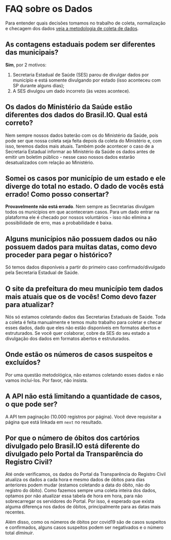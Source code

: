 # FAQ sobre os Dados

Para entender quais decisões tomamos no trabalho de coleta, normalização e
checagem dos dados [veja a metodologia de coleta de
dados](https://drive.google.com/open?id=1escumcbjS8inzAKvuXOQocMcQ8ZCqbyHU5X5hFrPpn4).


## As contagens estaduais podem ser diferentes das municipais?

**Sim**, por 2 motivos:

1. Secretaria Estadual de Saúde (SES) parou de divulgar dados por município e
   está somente divulgando por estado (isso aconteceu com SP durante alguns
   dias);
2. A SES divulgou um dado incorreto (às vezes acontece).


## Os dados do Ministério da Saúde estão diferentes dos dados do Brasil.IO. Qual está correto?

Nem sempre nossos dados baterão com os do Ministério da Saúde, pois pode ser
que nossa coleta seja feita depois da coleta do Ministério e, com isso, teremos
dados mais atuais. Também pode acontecer o caso de a Secretaria Estadual
informar ao Ministério da Saúde os dados antes de emitir um boletim público -
nesse caso nossos dados estarão desatualizados com relação ao Ministério.


## Somei os casos por município de um estado e ele diverge do total no estado. O dado de vocês está errado! Como posso consertar?

**Provavelmente não está errado**. Nem sempre as Secretarias divulgam todos os
municípios em que aconteceram casos. Para um dado entrar na plataforma ele é
checado por nossos voluntários - isso não elimina a possibilidade de erro, mas
a probabilidade é baixa.


## Alguns municípios não possuem dados ou não possuem dados para muitas datas, como devo proceder para pegar o histórico?

Só temos dados disponíveis a partir do primeiro caso confirmado/divulgado pela
Secretaria Estadual de Saúde.


## O site da prefeitura do meu município tem dados mais atuais que os de vocês! Como devo fazer para atualizar?

Nós só estamos coletando dados das Secretarias Estaduais de Saúde. Toda a
coleta é feita manualmente e temos muito trabalho para coletar e checar esses
dados, dado que eles não estão disponíveis em formatos abertos e estruturados.
Se você quer colaborar, cobre da SES do seu estado a divulgação dos dados em
formatos abertos e estruturados.


## Onde estão os números de casos suspeitos e excluídos?

Por uma questão metodológica, não estamos coletando esses dados e não vamos
incluí-los. Por favor, não insista.


## A API não está limitando a quantidade de casos, o que pode ser?

A API tem paginação (10.000 registros por página). Você deve requisitar a
página que está linkada em `next` no resultado.


## Por que o número de óbitos dos cartórios divulgado pelo Brasil.IO está diferente do divulgado pelo Portal da Transparência do Registro Civil?

Até onde verificamos, os dados do Portal da Transparência do Registro Civil
atualiza os dados a cada hora e mesmo dados de óbitos para dias anteriores
podem mudar (estamos coletando a data do óbito, não do registro do óbito). Como
fazemos sempre uma coleta inteira dos dados, optamos por não atualizar essa
tabela de hora em hora, para não sobrecarregar os servidores do Portal. Por
isso, é esperado que exista alguma diferença nos dados de óbitos,
principalmente para as datas mais recentes.

Além disso, como os números de óbitos por covid19 são de casos suspeitos e
confirmados, alguns casos suspeitos podem ser negativados e o número total
*diminuir*.
